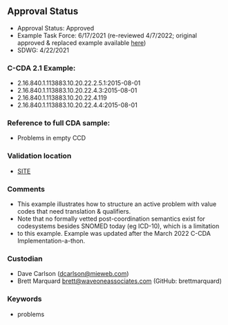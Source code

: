 ## Approval Status 

* Approval Status: Approved
* Example Task Force: 6/17/2021 (re-reviewed 4/7/2022; original approved & replaced example available [here](https://github.com/HL7/C-CDA-Examples/blob/cae7f0c426645649f48c4749b1098b2ad84725fb/Problems/Problem%20Value%2C%20Translation%2C%20Qualifier%20examples/Problem%20List%20with%20different%20translation%20and%20qualifier%20usages(C-CDA2.1).xml))
* SDWG: 4/22/2021

### C-CDA 2.1 Example:

* 2.16.840.1.113883.10.20.22.2.5.1:2015-08-01
* 2.16.840.1.113883.10.20.22.4.3:2015-08-01
* 2.16.840.1.113883.10.20.22.4.119
* 2.16.840.1.113883.10.20.22.4.4:2015-08-01

### Reference to full CDA sample:
* Problems in empty CCD

### Validation location

* [SITE](https://site.healthit.gov/sandbox-ccda/ccda-validator)

### Comments

* This example illustrates how to structure an active problem with value codes that need translation & qualifiers.
* Note that no formally vetted post-coordination semantics exist for codesystems besides SNOMED today (eg ICD-10), which is a limitation
* to this example. Example was updated after the March 2022 C-CDA Implementation-a-thon.

### Custodian
* Dave Carlson (dcarlson@mieweb.com)
* Brett Marquard brett@waveoneassociates.com (GitHub: brettmarquard)
 
### Keywords

* problems

